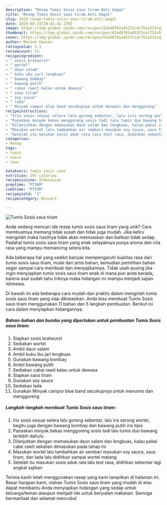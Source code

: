 ```yaml
---
description: "Resep Tumis Sosis saus tiram Anti Gagal"
title: "Resep Tumis Sosis saus tiram Anti Gagal"
slug: 2423-resep-tumis-sosis-saus-tiram-anti-gagal
date: 2020-08-21T20:42:42.270Z
image: https://img-global.cpcdn.com/recipes/63ad8761a452f2c4/751x532cq70/tumis-sosis-saus-tiram-foto-resep-utama.jpg
thumbnail: https://img-global.cpcdn.com/recipes/63ad8761a452f2c4/751x532cq70/tumis-sosis-saus-tiram-foto-resep-utama.jpg
cover: https://img-global.cpcdn.com/recipes/63ad8761a452f2c4/751x532cq70/tumis-sosis-saus-tiram-foto-resep-utama.jpg
author: Marion Dawson
ratingvalue: 3.1
reviewcount: 13
recipeingredient:
- " sosis bratwurst"
- " wortel"
- " daun salam"
- " buku ibu jari lengkuas"
- " bawang bombay"
- " bawang putih"
- " cabai rawit kalau untuk dewasa"
- " saus tiram"
- " soy sauce"
- " lada"
- " Minyak campur blue band secukupnya untuk menumis dan menggoreng"
recipeinstructions:
- "Iris sosis sesuai selera lalu goreng sebentar, lalu iris serong wortel, begitu juga dengan bawang bombay dan bawang putih iris tipis"
- "Panaskan minyak bekas menggoreng sosis tadi lalu tumis duo bawang terlebih dahulu"
- "Dilanjutkan dengan memasukan daun salam dan lengkuas, kalau pakai cabe rawit sekalian dimasukan pada tahap ini"
- "Masukan wortel lalu tambahkan air sembari masukan soy sauce, saus tiram, dan lada lalu didihkan sampai wortel matang"
- "Setelah itu masukan sosis aduk rata lalu test rasa, didihkan sebentar lagi angkat sajikan"
categories:
- Resep
tags:
- tumis
- sosis
- saus

katakunci: tumis sosis saus 
nutrition: 297 calories
recipecuisine: Indonesian
preptime: "PT36M"
cooktime: "PT33M"
recipeyield: "2"
recipecategory: Dessert

---
```



![Tumis Sosis saus tiram](https://img-global.cpcdn.com/recipes/63ad8761a452f2c4/751x532cq70/tumis-sosis-saus-tiram-foto-resep-utama.jpg)

Anda sedang mencari ide resep tumis sosis saus tiram yang unik? Cara membuatnya memang tidak susah dan tidak juga mudah. Jika keliru mengolah maka hasilnya tidak akan memuaskan dan bahkan tidak sedap. Padahal tumis sosis saus tiram yang enak selayaknya punya aroma dan cita rasa yang mampu memancing selera kita.



Ada beberapa hal yang sedikit banyak mempengaruhi kualitas rasa dari tumis sosis saus tiram, mulai dari jenis bahan, kemudian pemilihan bahan segar sampai cara membuat dan menyajikannya. Tidak usah pusing jika ingin menyiapkan tumis sosis saus tiram enak di mana pun anda berada, karena asal sudah tahu triknya maka hidangan ini mampu menjadi sajian istimewa.


Di bawah ini ada beberapa cara mudah dan praktis dalam mengolah tumis sosis saus tiram yang siap dikreasikan. Anda bisa membuat Tumis Sosis saus tiram menggunakan 11 bahan dan 5 langkah pembuatan. Berikut ini cara dalam menyiapkan hidangannya.

<!--inarticleads1-->

##### Bahan-bahan dan bumbu yang diperlukan untuk pembuatan Tumis Sosis saus tiram:

1. Siapkan  sosis bratwurst
1. Sediakan  wortel
1. Ambil  daun salam
1. Ambil  buku ibu jari lengkuas
1. Gunakan  bawang bombay
1. Ambil  bawang putih
1. Sediakan  cabai rawit kalau untuk dewasa
1. Siapkan  saus tiram
1. Gunakan  soy sauce
1. Sediakan  lada
1. Gunakan  Minyak campur blue band secukupnya untuk menumis dan menggoreng




<!--inarticleads2-->

##### Langkah-langkah membuat Tumis Sosis saus tiram:

1. Iris sosis sesuai selera lalu goreng sebentar, lalu iris serong wortel, begitu juga dengan bawang bombay dan bawang putih iris tipis
1. Panaskan minyak bekas menggoreng sosis tadi lalu tumis duo bawang terlebih dahulu
1. Dilanjutkan dengan memasukan daun salam dan lengkuas, kalau pakai cabe rawit sekalian dimasukan pada tahap ini
1. Masukan wortel lalu tambahkan air sembari masukan soy sauce, saus tiram, dan lada lalu didihkan sampai wortel matang
1. Setelah itu masukan sosis aduk rata lalu test rasa, didihkan sebentar lagi angkat sajikan




Terima kasih telah menggunakan resep yang kami tampilkan di halaman ini. Besar harapan kami, olahan Tumis Sosis saus tiram yang mudah di atas dapat membantu Anda menyiapkan hidangan yang sedap untuk keluarga/teman ataupun menjadi ide untuk berjualan makanan. Semoga bermanfaat dan selamat mencoba!
